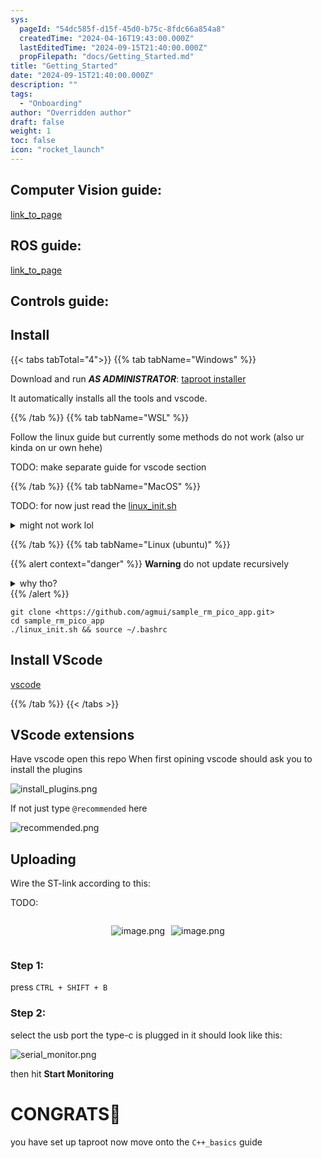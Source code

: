 ```yaml
---
sys:
  pageId: "54dc585f-d15f-45d0-b75c-8fdc66a854a8"
  createdTime: "2024-04-16T19:43:00.000Z"
  lastEditedTime: "2024-09-15T21:40:00.000Z"
  propFilepath: "docs/Getting_Started.md"
title: "Getting_Started"
date: "2024-09-15T21:40:00.000Z"
description: ""
tags:
  - "Onboarding"
author: "Overridden author"
draft: false
weight: 1
toc: false
icon: "rocket_launch"
---
```


## Computer Vision guide:

[link_to_page](86d45bc0-388b-4d26-8848-44f255f73d0e)

## ROS guide:

[link_to_page](3c76c1de-ec8f-46d6-8b0a-294005edc2d5)

## Controls guide:

## Install

{{< tabs tabTotal="4">}}
{{% tab tabName="Windows" %}}

Download and run _**AS ADMINISTRATOR**_: [taproot installer](https://github.com/Thornbots/TeachingFreshies/releases/tag/1.0)

It automatically installs all the tools and vscode.

{{% /tab %}}
{{% tab tabName="WSL" %}}

Follow the linux guide but currently some methods do not work (also ur kinda on ur own hehe)

TODO: make separate guide for vscode section

{{% /tab %}}
{{% tab tabName="MacOS" %}}

TODO: for now just read the [linux_init.sh](https://github.com/agmui/sample_rm_pico_app/blob/main/linux_init.sh)

<details>
<summary>might not work lol</summary>

`brew install libusb pkg-config`

Next install: [vscode](https://code.visualstudio.com/Download)

</details>

{{% /tab %}}
{{% tab tabName="Linux (ubuntu)" %}}

{{% alert context="danger" %}}
**Warning** do not update recursively
<details>
<summary>why tho?</summary>
There are some submodules that may go on for a while (like tinyusb) and I highly
recommend you don't need to get them.
If you want to see what submodules I update just look in `linux_init.sh`
</details>
{{% /alert %}}

```shell
git clone <https://github.com/agmui/sample_rm_pico_app.git>
cd sample_rm_pico_app
./linux_init.sh && source ~/.bashrc
```

## Install VScode

[vscode](https://code.visualstudio.com/Download)

{{% /tab %}}
{{< /tabs >}}

## VScode extensions

Have vscode open this repo
When first opining vscode should ask you to install the plugins

![install_plugins.png](https://prod-files-secure.s3.us-west-2.amazonaws.com/d518164a-d88e-44d1-a4ee-3adb3bd8bce0/89bd30f0-1825-4e77-867b-0a41ce370880/install_plugins.png?X-Amz-Algorithm=AWS4-HMAC-SHA256&X-Amz-Content-Sha256=UNSIGNED-PAYLOAD&X-Amz-Credential=ASIAZI2LB466QCC6QDCU%2F20250216%2Fus-west-2%2Fs3%2Faws4_request&X-Amz-Date=20250216T170156Z&X-Amz-Expires=3600&X-Amz-Security-Token=IQoJb3JpZ2luX2VjEDQaCXVzLXdlc3QtMiJGMEQCIEznhFVKFBoPc%2Bt0Akjf%2Bo5ndUYjMw81vJj2at7T4GhEAiAR4Bjxb7jpA2JFpF2V2WPn3Zo%2F3PqvlyZheCKitnp8cyr%2FAwhdEAAaDDYzNzQyMzE4MzgwNSIMRQewXLFrDEe92wYvKtwDHg03Y%2F6TE8Lt4zMseFX1ayhs%2F32%2Bfx0Gf8VPprAFBGH2pvFgnIrtdnzCB6MSasirUtNz%2BVmOe6Z8iPAs5H3GyIRnBlTMU2HofTG%2BA4x6bfHRWcgLNT2bpQSmTPrqtVKkcXBW8QtVQ2WDMXrTvyxX00jNOHvKSgnG2tpWs8wJhOvIXfIxwhkQIO%2BnxXF1r2wrIQEKUPEhzfcyB%2BKEhkif3YrYjHywX1DP0Wy4DTQUaI4dqVUZlJB0BR5FqQ%2FZygG%2FOtTezK411RREpMcNznhCjtCUyY5VDgGolN%2BXCDm8Ey8Rx7AvFgtisbVxqYo5YDNsHg%2F5lXKDcAtG8MYlyuvAtI49u2jw9OE7H23mJD7fZGm%2BcJ6k6ztlRom2sY%2Ff5wyb8%2B0xDgDpJmC%2B1jhZmcTGBgU%2FL6GOLhnprFf3ntlsYu68%2BLxEENG2FzCCnaT61hk7SWi6UI9iYRMWB5qEOKjcrGz2CXJiy%2FI1ApDUKfyO%2BEqCzG98zgP61GyQYgc4ijt3WIE8YaJmQ9pyTCwlGbbKXqMWh5%2F5spFNL%2BsbRMlET6n7sUQRupsp6r6onChYqbEl71iW01MtXE2T2MfgHXG%2FZg%2BvIAjRzZhr%2Bnl%2B87F%2FQuWJjk0pLZygw2XXfggw16HHvQY6pgElBEnngTClCvO7UkpLNl%2BkKVdkH4q0TOG7wLcPYznVAzAr2H0XoW1PNahyu2oyK4aIrC8KLXyL0TdyykkTYQMueRj50%2FVF3PPHC%2F%2Bu0fd15dJ%2Bd%2BIdGlVMjuwSWuSFkmjPBDrYcnO23WKdZFs0dBXNrxZe2wkFkIJPfUlhbFtIZBDxzd7ppcUQL3VfPcTRZ1E9qIIO%2FwkBOax1OXPapK7%2B1xI72J3N&X-Amz-Signature=27b1d825235ac61b48cd8219f7f361bb4f0682461330ef019da392e90158f424&X-Amz-SignedHeaders=host&x-id=GetObject)

If not just type `@recommended` here  

![recommended.png](https://prod-files-secure.s3.us-west-2.amazonaws.com/d518164a-d88e-44d1-a4ee-3adb3bd8bce0/61e661e9-5d85-4dfc-be0d-8d2097a5e793/recommended.png?X-Amz-Algorithm=AWS4-HMAC-SHA256&X-Amz-Content-Sha256=UNSIGNED-PAYLOAD&X-Amz-Credential=ASIAZI2LB466QCC6QDCU%2F20250216%2Fus-west-2%2Fs3%2Faws4_request&X-Amz-Date=20250216T170156Z&X-Amz-Expires=3600&X-Amz-Security-Token=IQoJb3JpZ2luX2VjEDQaCXVzLXdlc3QtMiJGMEQCIEznhFVKFBoPc%2Bt0Akjf%2Bo5ndUYjMw81vJj2at7T4GhEAiAR4Bjxb7jpA2JFpF2V2WPn3Zo%2F3PqvlyZheCKitnp8cyr%2FAwhdEAAaDDYzNzQyMzE4MzgwNSIMRQewXLFrDEe92wYvKtwDHg03Y%2F6TE8Lt4zMseFX1ayhs%2F32%2Bfx0Gf8VPprAFBGH2pvFgnIrtdnzCB6MSasirUtNz%2BVmOe6Z8iPAs5H3GyIRnBlTMU2HofTG%2BA4x6bfHRWcgLNT2bpQSmTPrqtVKkcXBW8QtVQ2WDMXrTvyxX00jNOHvKSgnG2tpWs8wJhOvIXfIxwhkQIO%2BnxXF1r2wrIQEKUPEhzfcyB%2BKEhkif3YrYjHywX1DP0Wy4DTQUaI4dqVUZlJB0BR5FqQ%2FZygG%2FOtTezK411RREpMcNznhCjtCUyY5VDgGolN%2BXCDm8Ey8Rx7AvFgtisbVxqYo5YDNsHg%2F5lXKDcAtG8MYlyuvAtI49u2jw9OE7H23mJD7fZGm%2BcJ6k6ztlRom2sY%2Ff5wyb8%2B0xDgDpJmC%2B1jhZmcTGBgU%2FL6GOLhnprFf3ntlsYu68%2BLxEENG2FzCCnaT61hk7SWi6UI9iYRMWB5qEOKjcrGz2CXJiy%2FI1ApDUKfyO%2BEqCzG98zgP61GyQYgc4ijt3WIE8YaJmQ9pyTCwlGbbKXqMWh5%2F5spFNL%2BsbRMlET6n7sUQRupsp6r6onChYqbEl71iW01MtXE2T2MfgHXG%2FZg%2BvIAjRzZhr%2Bnl%2B87F%2FQuWJjk0pLZygw2XXfggw16HHvQY6pgElBEnngTClCvO7UkpLNl%2BkKVdkH4q0TOG7wLcPYznVAzAr2H0XoW1PNahyu2oyK4aIrC8KLXyL0TdyykkTYQMueRj50%2FVF3PPHC%2F%2Bu0fd15dJ%2Bd%2BIdGlVMjuwSWuSFkmjPBDrYcnO23WKdZFs0dBXNrxZe2wkFkIJPfUlhbFtIZBDxzd7ppcUQL3VfPcTRZ1E9qIIO%2FwkBOax1OXPapK7%2B1xI72J3N&X-Amz-Signature=c9c9534afd280aeef5ca065a847fb1eefe60656e5ae14f5971d6a8919830fd3e&X-Amz-SignedHeaders=host&x-id=GetObject)

## Uploading

Wire the ST-link according to this:

TODO:

<div style="display: flex;flex-direction: row; column-gap:10px; max-width: 630px;justify-content: center;">
<div>

![image.png](https://prod-files-secure.s3.us-west-2.amazonaws.com/d518164a-d88e-44d1-a4ee-3adb3bd8bce0/210ecb78-1116-4d7b-b9b7-2292f66fa2c2/image.png?X-Amz-Algorithm=AWS4-HMAC-SHA256&X-Amz-Content-Sha256=UNSIGNED-PAYLOAD&X-Amz-Credential=ASIAZI2LB466374HYTZT%2F20250216%2Fus-west-2%2Fs3%2Faws4_request&X-Amz-Date=20250216T170158Z&X-Amz-Expires=3600&X-Amz-Security-Token=IQoJb3JpZ2luX2VjEDQaCXVzLXdlc3QtMiJGMEQCIE%2BGdOuOAobZpjDQRo2fyVsycSOiMR1kxvwnI5bwNyl1AiA4Hz9hRjKcmW3c5aeGx39zKoyU4ydSsggVx8ZK80u6Iir%2FAwhdEAAaDDYzNzQyMzE4MzgwNSIMeLPLrooI4jfRtTiWKtwD8X%2FS%2FtA9%2F%2BxrR%2BFtaTUcFa1uS86lTBrCnCD2cfe%2FhRSkSR0h6QnmdDDzdhaQV4mzkodFoAym63mjJVcWpq92k04e8QZdvVeYknklv%2BxMWdaX3gtjpcMCbdPRscF6olzNNpulF8ax96z5eQNN4vDed4GWuEw9dOzNB3CNiNjXDvZ%2BKwpqrmFHSNskOZIvaIViLOepS2Wh4ey9SWEsMNehU4ViGCecjjTuR3953kQFvEzEmm74nACVlOnw24NeRUDzO2WfpouCzMN%2BUYcO7e4L%2FuhXesQG%2FgWwJTR4QcS7xna068u3Kp54OcrlN2TFq8mkh7ePoOPJS2ypoxyplWpuw5l77GqTeOQyzY2fah9ZgtEUZXiRKPC1%2FntfZkHWAUhorDSzyqRlgojunUG0UgXPrAhKlL48kQrLp2dDFXn9UtcbX%2FKkG4ImBfLa%2FXM%2Be70IUzg%2BsXJaq5jyf8Z882qvS8ELEGBS8USlvrfL%2FjBzBSJVYpS%2F2buVsFPxG9rQik1HVMJFiXkJubjb2%2FVTPmP4sGGqc6G4TaRbBvfLl35ut8DoMWhjpXtWOCiqXKggU3Xf5hrkGK3AWMnKvsA8ONXQa9HxiR%2FrFiHvmU6l9uDS5X%2B4eDSjZAwbRrxpZT8wuaTHvQY6pgEt546P8I8BAYzSTq6Jn1Lc7xSAZVgn74EaP3e39u%2ByQJxtL6nCVvao3SUULRp%2FZzc478iHxf31j0KpSlHaESJNwAwgdYRrKZZYweADqj23kSaCQfN6QzvI9HtawlcV4dZZSb58Nr5NGBIQaKwmiTUNx8NCz%2BAIiwBdFs%2BmPNpFHbT2IWp3L1qDXTzOu%2BhM2f%2FnAuc7JBN7JXIuGSfQrbIKMyZ5COXD&X-Amz-Signature=e13a90d9a22bfeed3f99e9344dc7153e7dcc8ef20cf507c01f8b9addd9702e7b&X-Amz-SignedHeaders=host&x-id=GetObject)

</div>
<div>

![image.png](https://prod-files-secure.s3.us-west-2.amazonaws.com/d518164a-d88e-44d1-a4ee-3adb3bd8bce0/33a0fd0f-8ca6-4a86-8e09-26e95ded1fff/image.png?X-Amz-Algorithm=AWS4-HMAC-SHA256&X-Amz-Content-Sha256=UNSIGNED-PAYLOAD&X-Amz-Credential=ASIAZI2LB466RCG7CJB3%2F20250216%2Fus-west-2%2Fs3%2Faws4_request&X-Amz-Date=20250216T170158Z&X-Amz-Expires=3600&X-Amz-Security-Token=IQoJb3JpZ2luX2VjEDUaCXVzLXdlc3QtMiJGMEQCIE55s7f94td8LyySfmkdrL3rEFUCQZQUh%2Bi7MAxEkmT7AiByG9CqOXIJt57AlifgSs6PX4Ab1RU8Dm53oNYQ4qM2QSr%2FAwheEAAaDDYzNzQyMzE4MzgwNSIMgBmObFB3XbhPJm4PKtwDgYPb10R3gdMW7hnHS8Sc6pJoEhRCnEGOIanjyXf9X7q6Ybn3Rn6Vfz8xAxOI5Kzuv3v5lANaKLRjKyyCoMtZNfRQ5xdoqUBasYa2nF1jSBYuK1uuMorQQkLa5y33TU1D%2B0mdQ6u6rfE8pzWuzF%2FMmiDp2Sufk6XpESXqZsE%2BcFrEQlZHBsv5MYawyeOURcJJHlsX0B9k2GMTVyMelWsLsCo6a4ZJi5aBTuPKWx0NPpMh%2BcEL%2FtPoN7Rc0gDlWMy5mPWihWQOTg0uXFfef98kavJltuBGiGnZbwumANO7M4vbHZ2jNIz7osmd2dQYW%2FoHzArF5yp0V2PDNPiAWTTfyHX8UU3glgb9VgtEIWGATCceVb9axNsqWXr4qOqYT4mgnSRUgNGN%2Fyz%2BK9uXh3PUi5yh53SW%2BknIlXSuXo23oofULU3UGi%2BG6a75kx9AGfQO58ssynhDrD4Et209pDZNlTcu%2BiAW%2FGzBTJNskKqhwYzNSQYIU4mC8WArbKMbbAEc%2Bn6yz17jwtRKf1L8bYiSx5OCk0Iepo%2BJDEa%2Fuw9GVmno%2Bu5JgTm2cNlTBXiLtVrFr7SYgwx3DXRAgXluwO3hxD8VneVAHqQjAEhCStLkBD1rAhP8eW2E68b4NU8w%2F7XHvQY6pgH2F%2FE9T79Uw7nOV6LSs4Icjo%2BoAGAAdC5SyDhRdSBFQaSmFCy8DZeW3gU6ijlLd7QB5vX1Pw9X%2BsOqewCvQjrcZ%2BvGJ1eVINw%2FjtHnuPOpXYm4xm%2FAxWWZ5qWQ5DOWaLDOKfqXWmVL7ITauk4GJe%2FBNIRwt%2F2hKPFtL1MwkS09VUIjqMi8pYkn964qk3A%2BGBrhfj7sG4y8g0OQkJTQIEdpHAVPAk4B&X-Amz-Signature=8d77080a7fb517fa450473863cafd8568410d30115050e43a7840e4c16859c7b&X-Amz-SignedHeaders=host&x-id=GetObject)

</div>
</div>

### Step 1:

press `CTRL + SHIFT + B`

### Step 2:

select the usb port the type-c is plugged in it should look like this:

![serial_monitor.png](https://prod-files-secure.s3.us-west-2.amazonaws.com/d518164a-d88e-44d1-a4ee-3adb3bd8bce0/f03f4774-05d4-4393-b6a0-d5efb6d315ab/serial_monitor.png?X-Amz-Algorithm=AWS4-HMAC-SHA256&X-Amz-Content-Sha256=UNSIGNED-PAYLOAD&X-Amz-Credential=ASIAZI2LB466QCC6QDCU%2F20250216%2Fus-west-2%2Fs3%2Faws4_request&X-Amz-Date=20250216T170156Z&X-Amz-Expires=3600&X-Amz-Security-Token=IQoJb3JpZ2luX2VjEDQaCXVzLXdlc3QtMiJGMEQCIEznhFVKFBoPc%2Bt0Akjf%2Bo5ndUYjMw81vJj2at7T4GhEAiAR4Bjxb7jpA2JFpF2V2WPn3Zo%2F3PqvlyZheCKitnp8cyr%2FAwhdEAAaDDYzNzQyMzE4MzgwNSIMRQewXLFrDEe92wYvKtwDHg03Y%2F6TE8Lt4zMseFX1ayhs%2F32%2Bfx0Gf8VPprAFBGH2pvFgnIrtdnzCB6MSasirUtNz%2BVmOe6Z8iPAs5H3GyIRnBlTMU2HofTG%2BA4x6bfHRWcgLNT2bpQSmTPrqtVKkcXBW8QtVQ2WDMXrTvyxX00jNOHvKSgnG2tpWs8wJhOvIXfIxwhkQIO%2BnxXF1r2wrIQEKUPEhzfcyB%2BKEhkif3YrYjHywX1DP0Wy4DTQUaI4dqVUZlJB0BR5FqQ%2FZygG%2FOtTezK411RREpMcNznhCjtCUyY5VDgGolN%2BXCDm8Ey8Rx7AvFgtisbVxqYo5YDNsHg%2F5lXKDcAtG8MYlyuvAtI49u2jw9OE7H23mJD7fZGm%2BcJ6k6ztlRom2sY%2Ff5wyb8%2B0xDgDpJmC%2B1jhZmcTGBgU%2FL6GOLhnprFf3ntlsYu68%2BLxEENG2FzCCnaT61hk7SWi6UI9iYRMWB5qEOKjcrGz2CXJiy%2FI1ApDUKfyO%2BEqCzG98zgP61GyQYgc4ijt3WIE8YaJmQ9pyTCwlGbbKXqMWh5%2F5spFNL%2BsbRMlET6n7sUQRupsp6r6onChYqbEl71iW01MtXE2T2MfgHXG%2FZg%2BvIAjRzZhr%2Bnl%2B87F%2FQuWJjk0pLZygw2XXfggw16HHvQY6pgElBEnngTClCvO7UkpLNl%2BkKVdkH4q0TOG7wLcPYznVAzAr2H0XoW1PNahyu2oyK4aIrC8KLXyL0TdyykkTYQMueRj50%2FVF3PPHC%2F%2Bu0fd15dJ%2Bd%2BIdGlVMjuwSWuSFkmjPBDrYcnO23WKdZFs0dBXNrxZe2wkFkIJPfUlhbFtIZBDxzd7ppcUQL3VfPcTRZ1E9qIIO%2FwkBOax1OXPapK7%2B1xI72J3N&X-Amz-Signature=0e28f4cb26c7dbfb503f2224ac7dbaee5fbe37194d5ca0111be9592622ee4abe&X-Amz-SignedHeaders=host&x-id=GetObject)

then hit **Start Monitoring**

# CONGRATS🎉

you have set up taproot now move onto the `C++_basics` guide
